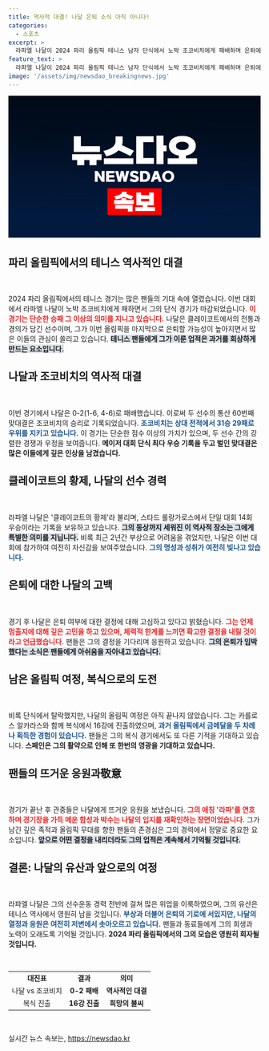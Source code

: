 ```yaml
---
title: 역사적 대결! 나달 은퇴 소식 아직 아니다!
categories:
  - 스포츠
excerpt: >
  라파엘 나달이 2024 파리 올림픽 테니스 남자 단식에서 노박 조코비치에게 패배하며 은퇴에 대한 고민을 재차 일으켰다. 클레이코트의 황제의 마지막 올림픽 무대에서 그에 대한 뜨거운 응원이 쏟아졌다.
feature_text: >
  라파엘 나달이 2024 파리 올림픽 테니스 남자 단식에서 노박 조코비치에게 패배하며 은퇴에 대한 고민을 재차 일으켰다. 클레이코트의 황제의 마지막 올림픽 무대에서 그에 대한 뜨거운 응원이 쏟아졌다.
image: '/assets/img/newsdao_breakingnews.jpg'
---
```


<p><img src="/assets/img/newsdao_breakingnews.jpg" alt="bookingtag 속보" /></p>

<h2 data-ke-size="size26">파리 올림픽에서의 테니스 역사적인 대결</h2>

<p data-ke-size="size16">&nbsp;</p>

<p>2024 파리 올림픽에서의 테니스 경기는 많은 팬들의 기대 속에 열렸습니다. 이번 대회에서 라파엘 나달이 노박 조코비치에게 패하면서 그의 단식 경기가 마감되었습니다. <b><span style="color: #ee2323;">이 경기는 단순한 승패 그 이상의 의미를 지니고 있습니다.</span></b> 나달은 클레이코트에서의 전통과 경의가 담긴 선수이며, 그가 이번 올림픽을 마지막으로 은퇴할 가능성이 높아지면서 많은 이들의 관심이 쏠리고 있습니다. <b><span style="background-color: #21538527;">테니스 팬들에게 그가 이룬 업적은 과거를 회상하게 만드는 요소입니다.</span></b></p>

<h2 data-ke-size="size26">나달과 조코비치의 역사적 대결</h2>

<p data-ke-size="size16">&nbsp;</p>

<p>이번 경기에서 나달은 0-2(1-6, 4-6)로 패배했습니다. 이로써 두 선수의 통산 60번째 맞대결은 조코비치의 승리로 기록되었습니다. <b><span style="color: #1a5490;">조코비치는 상대 전적에서 31승 29패로 우위를 지키고 있습니다.</span></b> 이 경기는 단순한 점수 이상의 가치가 있으며, 두 선수 간의 강렬한 경쟁과 우정을 보여줍니다. <b><span style="ee2323;">메이저 대회 단식 최다 우승 기록을 두고 벌인 맞대결은 많은 이들에게 깊은 인상을 남겼습니다.</span></b></p>

<h2 data-ke-size="size26">클레이코트의 황제, 나달의 선수 경력</h2>

<p data-ke-size="size16">&nbsp;</p>

<p>라파엘 나달은 '클레이코트의 황제'라 불리며, 스타드 롤랑가로스에서 단일 대회 14회 우승이라는 기록을 보유하고 있습니다. <b><span style="background-color: #21538527;">그의 동상까지 세워진 이 역사적 장소는 그에게 특별한 의미를 지닙니다.</span></b> 비록 최근 2년간 부상으로 어려움을 겪었지만, 나달은 이번 대회에 참가하여 여전히 자신감을 보여주었습니다. <b><span style="color: #1a5490;">그의 명성과 성취가 여전히 빛나고 있습니다.</span></b></p>

<h2 data-ke-size="size26">은퇴에 대한 나달의 고백</h2>

<p data-ke-size="size16">&nbsp;</p>

<p>경기 후 나달은 은퇴 여부에 대한 결정에 대해 고심하고 있다고 밝혔습니다. <b><span style="color: #ee2323;">그는 언제 멈출지에 대해 깊은 고민을 하고 있으며, 체력적 한계를 느끼면 확고한 결정을 내릴 것이라고 언급했습니다.</span></b> 팬들은 그의 결정을 기다리며 응원하고 있습니다. <b><span style="background-color: #21538527;">그의 은퇴가 임박했다는 소식은 팬들에게 아쉬움을 자아내고 있습니다.</span></b></p>

<h2 data-ke-size="size26">남은 올림픽 여정, 복식으로의 도전</h2>

<p data-ke-size="size16">&nbsp;</p>

<p>비록 단식에서 탈락했지만, 나달의 올림픽 여정은 아직 끝나지 않았습니다. 그는 카를로스 알카라스와 함께 복식에서 16강에 진출하였으며, <b><span style="color: #1a5490;">과거 올림픽에서 금메달을 두 차례나 획득한 경험이 있습니다.</span></b> 팬들은 그의 복식 경기에서도 또 다른 기적을 기대하고 있습니다. <b><span style="ee2323;">스페인은 그의 활약으로 인해 또 한번의 영광을 기대하고 있습니다.</span></b></p>

<h2 data-ke-size="size26">팬들의 뜨거운 응원과敬意</h2>

<p data-ke-size="size16">&nbsp;</p>

<p>경기가 끝난 후 관중들은 나달에게 뜨거운 응원을 보냈습니다. <b><span style="color: #ee2323;">그의 애칭 '라파'를 연호하며 경기장을 가득 메운 함성과 박수는 나달의 입지를 재확인하는 장면이었습니다.</span></b> 그가 남긴 깊은 족적과 올림픽 무대를 향한 팬들의 존경심은 그의 경력에서 정말로 중요한 요소입니다. <b><span style="background-color: #21538527;">앞으로 어떤 결정을 내리더라도 그의 업적은 계속해서 기억될 것입니다.</span></b></p>

<h2 data-ke-size="size26">결론: 나달의 유산과 앞으로의 여정</h2>

<p data-ke-size="size16">&nbsp;</p>

<p>라파엘 나달은 그의 선수운동 경력 전반에 걸쳐 많은 위업을 이룩하였으며, 그의 유산은 테니스 역사에서 영원히 남을 것입니다. <b><span style="color: #1a5490;">부상과 더불어 은퇴의 기로에 서있지만, 나달의 열정과 응원은 여전히 저변에서 솟아오르고 있습니다.</span></b> 팬들과 동료들에게 그의 희생과 노력이 오래도록 기억될 것입니다. <b><span style="ee2323;">2024 파리 올림픽에서의 그의 모습은 영원히 회자될 것입니다.</span></b></p>

<p data-ke-size="size16">&nbsp;</p>

<table style="width: 100%; border-collapse: collapse;">
<tr>
<td style="text-align: center; height: 17px;"><b>대진표</b></td>
<td style="text-align: center; height: 17px;"><b>결과</b></td>
<td style="text-align: center; height: 17px;"><b>의미</b></td>
</tr>
<tr>
<td style="text-align: center; height: 17px;">나달 vs 조코비치</td>
<td style="text-align: center; height: 17px;"><b>0-2 패배</b></td>
<td style="text-align: center; height: 17px;"><b>역사적인 대결</b></td>
</tr>
<tr>
<td style="text-align: center; height: 17px;">복식 진출</td>
<td style="text-align: center; height: 17px;"><b>16강 진출</b></td>
<td style="text-align: center; height: 17px;"><b>희망의 불씨</b></td>
</tr>
</table>

<p data-ke-size="size16">&nbsp;</p>
실시간 뉴스 속보는, <a href="https://newsdao.kr" rel="dofollow">https://newsdao.kr</a>


